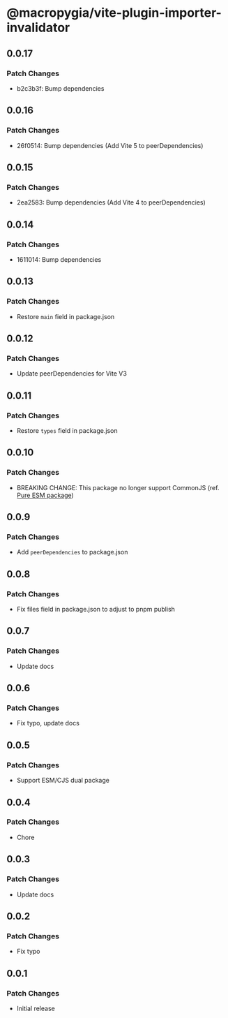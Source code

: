# @macropygia/vite-plugin-importer-invalidator

## 0.0.17

### Patch Changes

- b2c3b3f: Bump dependencies

## 0.0.16

### Patch Changes

- 26f0514: Bump dependencies (Add Vite 5 to peerDependencies)

## 0.0.15

### Patch Changes

- 2ea2583: Bump dependencies (Add Vite 4 to peerDependencies)

## 0.0.14

### Patch Changes

- 1611014: Bump dependencies

## 0.0.13

### Patch Changes

- Restore `main` field in package.json

## 0.0.12

### Patch Changes

- Update peerDependencies for Vite V3

## 0.0.11

### Patch Changes

- Restore `types` field in package.json

## 0.0.10

### Patch Changes

- BREAKING CHANGE: This package no longer support CommonJS (ref. [Pure ESM package](https://gist.github.com/sindresorhus/a39789f98801d908bbc7ff3ecc99d99c))

## 0.0.9

### Patch Changes

- Add `peerDependencies` to package.json

## 0.0.8

### Patch Changes

- Fix files field in package.json to adjust to pnpm publish

## 0.0.7

### Patch Changes

- Update docs

## 0.0.6

### Patch Changes

- Fix typo, update docs

## 0.0.5

### Patch Changes

- Support ESM/CJS dual package

## 0.0.4

### Patch Changes

- Chore

## 0.0.3

### Patch Changes

- Update docs

## 0.0.2

### Patch Changes

- Fix typo

## 0.0.1

### Patch Changes

- Initial release
